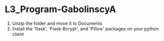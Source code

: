 # L3_Program-GabolinscyA
 1) Unzip the folder and move it to Documents
 2) Install the 'flask', 'Flask-Bcrypt', and 'Pillow' packages on your python client
